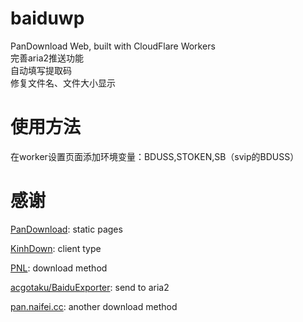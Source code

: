 # baiduwp
  PanDownload Web, built with CloudFlare Workers  
  完善aria2推送功能  
  自动填写提取码  
  修复文件名、文件大小显示  

# 使用方法
  在worker设置页面添加环境变量：BDUSS,STOKEN,SB（svip的BDUSS）
# 感谢

[PanDownload](https://pandownload.com): static pages

[KinhDown](https://t.me/kinhdown): client type

[PNL](https://www.lanzous.com/u/pnl): download method

[acgotaku/BaiduExporter](https://github.com/acgotaku/BaiduExporter): send to aria2

[pan.naifei.cc](https://pan.naifei.cc/new/): another download method
